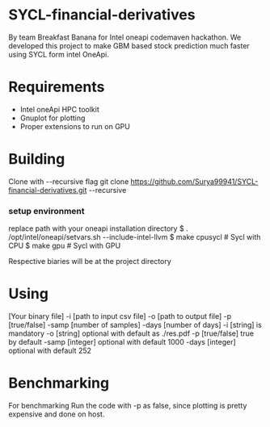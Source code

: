 # SYCL-financial-derivatives
By team Breakfast Banana for Intel oneapi codemaven hackathon. We developed this project to make GBM based stock prediction much faster using SYCL form intel OneApi.

# Requirements
 - Intel oneApi HPC toolkit
 - Gnuplot for plotting
 - Proper extensions to run on GPU
 
# Building
Clone with --recursive flag
git clone https://github.com/Surya99941/SYCL-financial-derivatives.git --recursive

### setup environment
replace path with your oneapi installation directory
$ . /opt/intel/oneapi/setvars.sh --include-intel-llvm
$ make cpusycl # Sycl with CPU
$ make gpu # Sycl with GPU

Respective biaries will be at the project directory

# Using
[Your binary file] -i [path to input csv file] -o [path to output file] -p [true/false] -samp [number of samples] -days [number of days]
 -i [string] is mandatory
 -o [string] optional with default as ./res.pdf
 -p [true/false] true by default
 -samp [integer] optional with default 1000
 -days [integer] optional with default 252

# Benchmarking
For benchmarking Run the code with -p as false, since plotting is pretty expensive and done on host.
